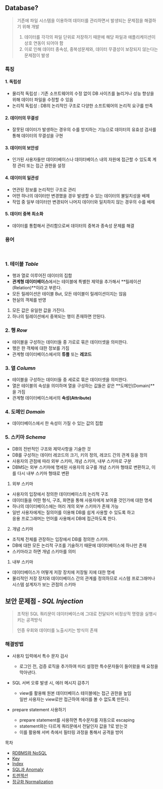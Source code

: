 ## Database?
> 기존에 파일 시스템을 이용하여 데이터를 관리하면서 발생되는 문제점을 해결하기 위해 개발
> 
> 1. 데이터를 각각의 파일 단위로 저장하기 때문에 해당 파일과 애플리케이션이 상호 연동이 되어야 함
> 2. 이로 인해 데이터 종속성, 중복성문제와, 데이터 무결성이 보장되지 않는다는 문제점이 발생

### 특징
#### 1. 독립성
- 물리적 독립성 : 기존 소프트웨어의 수정 없이 DB 사이즈를 늘리거나 성능 향상을 위해 데이터 파일을 수정할 수 있음
- 논리적 독립성 : DB의 논리적인 구조로 다양한 소프트웨어의 논리적 요구를 만족
#### 2. 데이터의 무결성
- 잘못된 데이터가 발생하는 경우의 수를 방지하는 기능으로 데이터의 유효성 검사를 통해 데이터의 무결성을 구현
#### 3. 데이터의 보안성
- 인가된 사용자들만 데이터베이스나 데이터베이스 내의 자원에 접근할 수 있도록 계정 관리 또는 접근 권한을 설정
#### 4. 데이터의 일관성
- 연관된 정보를 논리적인 구조로 관리
- 어떤 하나의 데이터만 변경했을 경우 발생할 수 있는 데이터의 불일치성을 배제
- 작업 중 일부 데이터만 변경되어 나머지 데이터와 일치하지 않는 경우의 수를 배제
#### 5. 데이터 중복 최소화
- 데이터를 통합해서 관리함으로써 데이터의 중복과 종속성 문제를 해결

### 용어
<br/>

### 1. 테이블 *Table*

- 행과 열로 이루어진 데이터의 집합
- **관계형 데이터베이스**에서는 테이블에 특별한 제약을 추가해서 **릴레이션(Relation)**이라고 부른다.
- 모든 릴레이션은 테이블 But, 모든 테이블이 릴레이션이지는 않음
- 현실의 객체를 반영
  
1. 모든 값은 유일한 값을 가진다.
2. 하나의 릴레이션에서 중복되는 행이 존재하면 안된다.

### 2. 행 *Row*

- 테이블을 구성하는 데이터들 중 가로로 묶은 데이터셋을 의미한다.
- 행은 한 객체에 대한 정보를 가짐 
- 관계형 데이터베이스에서의 **튜플** 또는 **레코드**

### 3. 열 *Column*

- 테이블을 구성하는 데이터들 중 세로로 묶은 데이터셋을 의미한다.
- 열은 테이블의 속성을 의미하며 열을 구성하는 값들은 같은 **도메인(Domain)**을 가짐
- 관계형 데이터베이스에서의 **속성(Attribute)**

### 4. 도메인 *Domain*

- 데이터베이스에서 한 속성이 가질 수 있는 값의 집합


### 5. 스키마 *Schema*

- DB의 전반적인 구조와 제약사항을 기술한 것
- DB를 구성하는 데이터 레코드의 크기, 키의 정의, 레코드 간의 관계 등을 정의
- 사용자의 관점에 따라 외부 스키마, 개념 스키마, 내부 스키마로 구분
- DBMS는 외부 스키마에 명세된 사용자의 요구를 개념 스키마 형태로 변환하고, 이를 다시 내부 스키마 형태로 변환

1. 외부 스키마

- 사용자의 입장에서 정의한 데이터베이스의 논리적 구조
- 데이터들을 어떤 형식, 구조, 화면을 통해 사용자에게 보여줄 것인가에 대한 명세
- 하나의 데이터베이스에는 여러 개의 외부 스키마가 존재 가능
- 일반 사용자에게는 질의어를 이용해 DB를 쉽게 사용할 수 있도록 하고 <br/>
    응용 프로그래머는 언어를 사용해서 DB에 접근하도록 한다.

2. 개념 스키마

- 조직체 전체를 관장하는 입장에서 DB를 정의한 스키마.
- DB에 대한 모든 논리적 구조를 기술하기 때문에 데이터베이스에 하나만 존재
- 스키마라고 하면 개념 스키마를 의미

1. 내부 스키마

- 데이터베이스가 어떻게 저장 장치에 저장될 지에 대한 명세
- 물리적인 저장 장치와 데이터베이스 간의 관계를 정의하므로 시스템 프로그래머나 시스템 설계자가 보는 관점의 스키마

## 보안 문제점 - *SQL Injection*
> 조작된 SQL 쿼리문이 데이터베이스에 그대로 전달되어 비정상적 명령을 실행시키는 공격방식
> 
> 인증 우회와 데이터를 노출시키는 방식이 존재

### 해결방법

- 사용자 입력에서 특수 문자 검사
    - 로그인 전, 검증 로직을 추가하여 미리 설정한 특수문자들이 들어왔을 때 요청을 막아낸다.

- SQL 서버 오류 발생 시, 에러 메시지 감추기

    - view를 활용해 원본 데이터베이스 테이블에는 접근 권한을 높임<br/> 
    일반 사용자는 view로만 접근하여 에러를 볼 수 없도록 만든다.

- prepare statement 사용하기
    - prepare statement를 사용하면 특수문자를 자동으로 escaping
    - statement와는 다르게 쿼리문에서 전달인자 값을 ?로 받는것
    - 이를 활용해 서버 측에서 필터링 과정을 통해서 공격을 방어


목차
- [RDBMS와 NoSQL](https://github.com/asci-00/TIL/blob/main/CS/DB/DBMS.md)
- [Key](https://github.com/asci-00/TIL/tree/main/CS/DB/Key.md)
- [Index](https://github.com/asci-00/TIL/blob/main/CS/DB/Index.md)
- [SQL과 Anomaly](https://github.com/asci-00/TIL/blob/main/CS/DB/SQL_Anomaly.md)
- [트렌젝션](https://github.com/asci-00/TIL/blob/main/CS/DB/Transaction.md)
- [정규화 Normalization](https://github.com/asci-00/TIL/blob/main/CS/DB/Nomalization.md)
